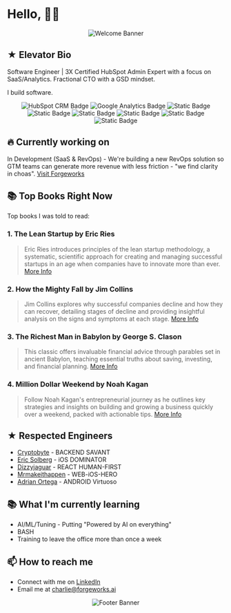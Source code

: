 <!-- command + shift + v -->

# Hello, 🏴‍☠️

<p align="center">
  <img src="https://i.giphy.com/media/v1.Y2lkPTc5MGI3NjExejRtbmc5eTUzZzhkb3BmZmRmZ25rYW1xbjF4YWQ3cDdpMWZ5ZmZociZlcD12MV9pbnRlcm5hbF9naWZfYnlfaWQmY3Q9Zw/d31vTpVi1LAcDvdm/giphy.gif" alt="Welcome Banner">
</p>

## ★ Elevator Bio

Software Engineer | 3X Certified HubSpot Admin Expert with a focus on SaaS/Analytics. Fractional CTO with a GSD mindset. 

I build software.

<!-- libraries -->
<p align="center">
  <img alt="HubSpot CRM Badge" src="https://img.shields.io/badge/HubSpot-FF7A59?logo=HubSpot&logoColor=white">
  <img alt="Google Analytics Badge" src="https://img.shields.io/badge/Google%20Analytics-E37400?logo=Google%20Analytics&logoColor=white">
  <img alt="Static Badge" src="https://img.shields.io/badge/Bash-4EAA25?logo=gnubash&logoColor=white">
  <img alt="Static Badge" src="https://img.shields.io/badge/Node-339933?logo=nodedotjs&logoColor=white">
  <!-- languages -->
  <img alt="Static Badge" src="https://img.shields.io/badge/Swift-F05138?logo=swift&logoColor=white">
  <img alt="Static Badge" src="https://img.shields.io/badge/Kotlin-7F52FF?logo=kotlin&logoColor=white">
 <img alt="Static Badge" src="https://img.shields.io/badge/C%23-512BD4?logo=csharp&logoColor=white">
  <img alt="Static Badge" src="https://img.shields.io/badge/javascript-F7DF1E?logo=javascript&logoColor=white">
</p>

## 🔥 Currently working on

In Development (SaaS & RevOps) - We're building a new RevOps solution so GTM teams can generate more revenue with less friction - "we find clarity in choas".
[Visit Forgeworks](https://www.forgeworks.ai/services)


## 📚 Top Books Right Now

Top books I was told to read:

### 1. **The Lean Startup** by Eric Ries

> Eric Ries introduces principles of the lean startup methodology, a systematic, scientific approach for creating and managing successful startups in an age when companies have to innovate more than ever.
> [More Info](https://www.goodreads.com/book/show/10127019-the-lean-startup)

### 2. **How the Mighty Fall** by Jim Collins

> Jim Collins explores why successful companies decline and how they can recover, detailing stages of decline and providing insightful analysis on the signs and symptoms at each stage.
> [More Info](https://www.goodreads.com/book/show/6486482-how-the-mighty-fall)

### 3. **The Richest Man in Babylon** by George S. Clason

> This classic offers invaluable financial advice through parables set in ancient Babylon, teaching essential truths about saving, investing, and financial planning.
> [More Info](https://www.goodreads.com/book/show/1052.The_Richest_Man_in_Babylon)

### 4. **Million Dollar Weekend** by Noah Kagan

> Follow Noah Kagan's entrepreneurial journey as he outlines key strategies and insights on building and growing a business quickly over a weekend, packed with actionable tips.
> [More Info](https://www.goodreads.com/search?q=million+dollar+weekend)

## ★ Respected Engineers

- [Cryptobyte](https://github.com/Cryptobyte) - BACKEND SAVANT
- [Eric Solberg](https://github.com/eric-solberg/eric-solberg) - iOS DOMINATOR
- [Dizzyjaguar](https://github.com/dizzyjaguar/) - REACT HUMAN-FIRST
- [Mrmakeithappen](https://github.com/MrMakeItHappen) - WEB-iOS-HERO
- [Adrian Ortega](https://github.com/AOrtega84) - ANDROID Virtuoso

## 📚 What I'm currently learning

- AI/ML/Tuning - Putting "Powered by AI on everything"
- BASH 
- Training to leave the office more than once a week

## 📫 How to reach me

- Connect with me on [LinkedIn](https://www.linkedin.com/in/charlie-a-5b7898114/)
- Email me at [charlie@forgeworks.ai](mailto:charliearcodia@gmail.com)

<p align="center">
  <img src="https://i.giphy.com/media/v1.Y2lkPTc5MGI3NjExZ2w4OGMxMmdjMDVvbjduaTJjNDA1MGt5aG45MDJ0MGRsMXo3NGV5aSZlcD12MV9pbnRlcm5hbF9naWZfYnlfaWQmY3Q9Zw/DAtJCG1t3im1G/giphy.gif" alt="Footer Banner">
</p>
